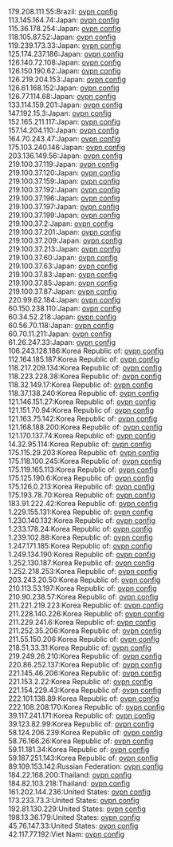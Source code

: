 179.208.111.55:Brazil: [ovpn config](vpn/179_208_111_55.ovpn)  
113.145.164.74:Japan: [ovpn config](vpn/113_145_164_74.ovpn)  
115.36.178.254:Japan: [ovpn config](vpn/115_36_178_254.ovpn)  
118.105.87.52:Japan: [ovpn config](vpn/118_105_87_52.ovpn)  
119.239.173.33:Japan: [ovpn config](vpn/119_239_173_33.ovpn)  
125.174.237.186:Japan: [ovpn config](vpn/125_174_237_186.ovpn)  
126.140.72.108:Japan: [ovpn config](vpn/126_140_72_108.ovpn)  
126.150.190.62:Japan: [ovpn config](vpn/126_150_190_62.ovpn)  
126.219.204.153:Japan: [ovpn config](vpn/126_219_204_153.ovpn)  
126.61.168.152:Japan: [ovpn config](vpn/126_61_168_152.ovpn)  
126.77.114.68:Japan: [ovpn config](vpn/126_77_114_68.ovpn)  
133.114.159.201:Japan: [ovpn config](vpn/133_114_159_201.ovpn)  
147.192.15.3:Japan: [ovpn config](vpn/147_192_15_3.ovpn)  
152.165.211.117:Japan: [ovpn config](vpn/152_165_211_117.ovpn)  
157.14.204.110:Japan: [ovpn config](vpn/157_14_204_110.ovpn)  
164.70.243.47:Japan: [ovpn config](vpn/164_70_243_47.ovpn)  
175.103.240.146:Japan: [ovpn config](vpn/175_103_240_146.ovpn)  
203.136.149.56:Japan: [ovpn config](vpn/203_136_149_56.ovpn)  
219.100.37.119:Japan: [ovpn config](vpn/219_100_37_119.ovpn)  
219.100.37.120:Japan: [ovpn config](vpn/219_100_37_120.ovpn)  
219.100.37.159:Japan: [ovpn config](vpn/219_100_37_159.ovpn)  
219.100.37.192:Japan: [ovpn config](vpn/219_100_37_192.ovpn)  
219.100.37.196:Japan: [ovpn config](vpn/219_100_37_196.ovpn)  
219.100.37.197:Japan: [ovpn config](vpn/219_100_37_197.ovpn)  
219.100.37.199:Japan: [ovpn config](vpn/219_100_37_199.ovpn)  
219.100.37.2:Japan: [ovpn config](vpn/219_100_37_2.ovpn)  
219.100.37.201:Japan: [ovpn config](vpn/219_100_37_201.ovpn)  
219.100.37.209:Japan: [ovpn config](vpn/219_100_37_209.ovpn)  
219.100.37.213:Japan: [ovpn config](vpn/219_100_37_213.ovpn)  
219.100.37.60:Japan: [ovpn config](vpn/219_100_37_60.ovpn)  
219.100.37.63:Japan: [ovpn config](vpn/219_100_37_63.ovpn)  
219.100.37.83:Japan: [ovpn config](vpn/219_100_37_83.ovpn)  
219.100.37.85:Japan: [ovpn config](vpn/219_100_37_85.ovpn)  
219.100.37.87:Japan: [ovpn config](vpn/219_100_37_87.ovpn)  
220.99.62.184:Japan: [ovpn config](vpn/220_99_62_184.ovpn)  
60.150.238.110:Japan: [ovpn config](vpn/60_150_238_110.ovpn)  
60.34.52.218:Japan: [ovpn config](vpn/60_34_52_218.ovpn)  
60.56.70.118:Japan: [ovpn config](vpn/60_56_70_118.ovpn)  
60.70.11.211:Japan: [ovpn config](vpn/60_70_11_211.ovpn)  
61.26.247.33:Japan: [ovpn config](vpn/61_26_247_33.ovpn)  
106.243.128.186:Korea Republic of: [ovpn config](vpn/106_243_128_186.ovpn)  
112.164.185.187:Korea Republic of: [ovpn config](vpn/112_164_185_187.ovpn)  
118.217.209.134:Korea Republic of: [ovpn config](vpn/118_217_209_134.ovpn)  
118.223.228.38:Korea Republic of: [ovpn config](vpn/118_223_228_38.ovpn)  
118.32.149.17:Korea Republic of: [ovpn config](vpn/118_32_149_17.ovpn)  
118.37.138.240:Korea Republic of: [ovpn config](vpn/118_37_138_240.ovpn)  
121.146.151.27:Korea Republic of: [ovpn config](vpn/121_146_151_27.ovpn)  
121.151.70.94:Korea Republic of: [ovpn config](vpn/121_151_70_94.ovpn)  
121.163.75.142:Korea Republic of: [ovpn config](vpn/121_163_75_142.ovpn)  
121.168.188.200:Korea Republic of: [ovpn config](vpn/121_168_188_200.ovpn)  
121.170.137.74:Korea Republic of: [ovpn config](vpn/121_170_137_74.ovpn)  
14.32.95.114:Korea Republic of: [ovpn config](vpn/14_32_95_114.ovpn)  
175.115.29.203:Korea Republic of: [ovpn config](vpn/175_115_29_203.ovpn)  
175.118.100.245:Korea Republic of: [ovpn config](vpn/175_118_100_245.ovpn)  
175.119.165.113:Korea Republic of: [ovpn config](vpn/175_119_165_113.ovpn)  
175.125.190.6:Korea Republic of: [ovpn config](vpn/175_125_190_6.ovpn)  
175.126.0.213:Korea Republic of: [ovpn config](vpn/175_126_0_213.ovpn)  
175.193.78.70:Korea Republic of: [ovpn config](vpn/175_193_78_70.ovpn)  
183.91.222.42:Korea Republic of: [ovpn config](vpn/183_91_222_42.ovpn)  
1.229.155.131:Korea Republic of: [ovpn config](vpn/1_229_155_131.ovpn)  
1.230.140.132:Korea Republic of: [ovpn config](vpn/1_230_140_132.ovpn)  
1.233.178.24:Korea Republic of: [ovpn config](vpn/1_233_178_24.ovpn)  
1.239.102.88:Korea Republic of: [ovpn config](vpn/1_239_102_88.ovpn)  
1.247.171.185:Korea Republic of: [ovpn config](vpn/1_247_171_185.ovpn)  
1.249.134.190:Korea Republic of: [ovpn config](vpn/1_249_134_190.ovpn)  
1.252.130.187:Korea Republic of: [ovpn config](vpn/1_252_130_187.ovpn)  
1.252.218.253:Korea Republic of: [ovpn config](vpn/1_252_218_253.ovpn)  
203.243.20.50:Korea Republic of: [ovpn config](vpn/203_243_20_50.ovpn)  
210.113.53.197:Korea Republic of: [ovpn config](vpn/210_113_53_197.ovpn)  
210.90.238.57:Korea Republic of: [ovpn config](vpn/210_90_238_57.ovpn)  
211.221.219.223:Korea Republic of: [ovpn config](vpn/211_221_219_223.ovpn)  
211.228.140.226:Korea Republic of: [ovpn config](vpn/211_228_140_226.ovpn)  
211.229.241.6:Korea Republic of: [ovpn config](vpn/211_229_241_6.ovpn)  
211.252.35.206:Korea Republic of: [ovpn config](vpn/211_252_35_206.ovpn)  
211.55.150.206:Korea Republic of: [ovpn config](vpn/211_55_150_206.ovpn)  
218.51.33.31:Korea Republic of: [ovpn config](vpn/218_51_33_31.ovpn)  
219.249.26.210:Korea Republic of: [ovpn config](vpn/219_249_26_210.ovpn)  
220.86.252.137:Korea Republic of: [ovpn config](vpn/220_86_252_137.ovpn)  
221.145.46.206:Korea Republic of: [ovpn config](vpn/221_145_46_206.ovpn)  
221.153.2.22:Korea Republic of: [ovpn config](vpn/221_153_2_22.ovpn)  
221.154.229.43:Korea Republic of: [ovpn config](vpn/221_154_229_43.ovpn)  
222.101.138.89:Korea Republic of: [ovpn config](vpn/222_101_138_89.ovpn)  
222.108.208.170:Korea Republic of: [ovpn config](vpn/222_108_208_170.ovpn)  
39.117.241.171:Korea Republic of: [ovpn config](vpn/39_117_241_171.ovpn)  
39.123.82.99:Korea Republic of: [ovpn config](vpn/39_123_82_99.ovpn)  
58.124.206.239:Korea Republic of: [ovpn config](vpn/58_124_206_239.ovpn)  
58.76.166.26:Korea Republic of: [ovpn config](vpn/58_76_166_26.ovpn)  
59.11.181.34:Korea Republic of: [ovpn config](vpn/59_11_181_34.ovpn)  
59.187.251.143:Korea Republic of: [ovpn config](vpn/59_187_251_143.ovpn)  
89.109.153.142:Russian Federation: [ovpn config](vpn/89_109_153_142.ovpn)  
184.22.168.200:Thailand: [ovpn config](vpn/184_22_168_200.ovpn)  
184.82.103.218:Thailand: [ovpn config](vpn/184_82_103_218.ovpn)  
161.202.144.236:United States: [ovpn config](vpn/161_202_144_236.ovpn)  
173.233.73.3:United States: [ovpn config](vpn/173_233_73_3.ovpn)  
192.81.130.229:United States: [ovpn config](vpn/192_81_130_229.ovpn)  
198.13.36.179:United States: [ovpn config](vpn/198_13_36_179.ovpn)  
45.76.147.33:United States: [ovpn config](vpn/45_76_147_33.ovpn)  
42.117.77.192:Viet Nam: [ovpn config](vpn/42_117_77_192.ovpn)  
